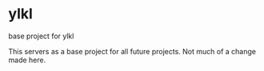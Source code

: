# ylkl
base project for ylkl

This servers as a base project for all future projects. Not much of a change made here.
